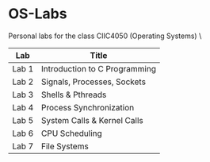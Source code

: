 # OS-Labs
Personal labs for the class CIIC4050 (Operating Systems) \
<table class="tg">
<thead>
  <tr>
    <th class="tg-0lax">Lab</th>
    <th class="tg-0lax">Title</th>
  </tr>
</thead>
<tbody>
  <tr>
    <td class="tg-0lax">Lab 1</td>
    <td class="tg-0lax">Introduction to C Programming</td>
  </tr>
  <tr>
    <td class="tg-0lax">Lab 2</td>
    <td class="tg-0lax">Signals, Processes, Sockets</td>
  </tr>
  <tr>
    <td class="tg-0lax">Lab 3</td>
    <td class="tg-0lax">Shells &amp; Pthreads</td>
  </tr>
  <tr>
    <td class="tg-0lax">Lab 4 </td>
    <td class="tg-0lax">Process Synchronization</td>
  </tr>
    <tr>
    <td class="tg-0lax">Lab 5 </td>
    <td class="tg-0lax">System Calls & Kernel Calls</td>
  </tr>
    <tr>
    <td class="tg-0lax">Lab 6 </td>
    <td class="tg-0lax">CPU Scheduling</td>
  </tr>
  <tr>
    <td class="tg-0lax">Lab 7 </td>
    <td class="tg-0lax">File Systems</td>
  </tr>
</tbody>
</table>
